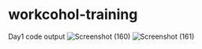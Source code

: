 ﻿# workcohol-training
Day1 code output
![Screenshot (160)](https://github.com/user-attachments/assets/2b6b156d-a1ba-4cd7-958d-3be170aecb1f)
![Screenshot (161)](https://github.com/user-attachments/assets/52e12437-a6c4-4cd2-ad3d-07b630eda5e7)


